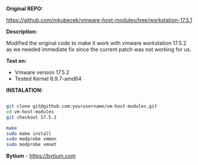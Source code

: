 **Original REPO:**

https://github.com/mkubecek/vmware-host-modules/tree/workstation-17.5.1

**Description:**

Modified the original code to make it work with vmware workstation 17.5.2 as we needed immediate fix since the current patch was not working for us.

**Test on:**

- Vmware version 17.5.2
- Tested Kernel 6.9.7-amd64

**INSTALATION:**
```bash

git clone git@github.com:yourusername/vm-host-modules.git
cd vm-host-modules
git checkout 17.5.2

make
sudo make install
sudo modprobe vmmon
sudo modprobe vmnet
```




**Bytium** - https://bytium.com
